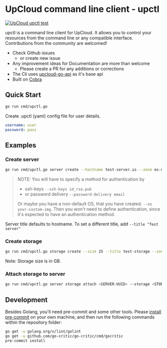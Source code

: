 # UpCloud command line client - upctl

[![UpCloud upctl test](https://github.com/UpCloudLtd/upctl/actions/workflows/test.yml/badge.svg)](https://github.com/UpCloudLtd/upctl/actions/workflows/test.yml)

upctl is a command line client for UpCloud. It allows you to control your resources from the command line or any compatible interface. Contributions from the community are welcomed!

* Check Github issues
  * or create new issue
* Any improvement ideas for Documentation are more than welcome
  * Please create a PR for any additions or corrections
* The Cli uses [upcloud-go-api](https://github.com/UpCloudLtd/upcloud-go-api) as it's base api
* Built on [Cobra](https://cobra.dev)

## Quick Start

``` bash
go run cmd/upctl.go
```

Create .upctl (yaml) config file for user details.

``` yaml
username: user
password: pass
```

## Examples

### Create server

``` bash
go run cmd/upctl.go server create --hostname test-server.io --zone es-mad1 --ssh-keys id_rsa.pub
```

> NOTE: You will have to specify a method for authentication by
>
> * ssh-keys `--ssh-keys id_rsa.pub`
> * or password delivery `--password-delivery email`
>
> Or maybe you have a non-default OS, that you have created. `--os your-custom-img`. Then you won't need to define authentication, since it's expected to have an authentication method.

Server title defaults to hostname. To set a different title, add `--title "Test server"`

### Create storage

``` bash
go run cmd/upctl.go storage create --size 25 --title test-storage --zone es-mad1
```

Note: Storage size is in GB.

### Attach storage to server

``` bash
go run cmd/upctl.go server storage attach <SERVER-UUID> --storage <STORAGE-UUID> 
```

## Development

Besides Golang, you'll need pre-commit and some other tools. Please [install pre-commit](https://pre-commit.com/#install) on your own machine, and then run the following commands within the repository folder:

``` bash
go get -u golang.org/x/lint/golint
go get -u github.com/go-critic/go-critic/cmd/gocritic
pre-commit install
```
